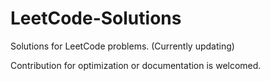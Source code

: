 # LeetCode-Solutions

Solutions for LeetCode problems. (Currently updating)

Contribution for optimization or documentation is welcomed.
